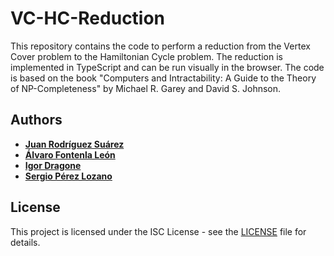 # VC-HC-Reduction
This repository contains the code to perform a reduction from the Vertex Cover problem to the Hamiltonian Cycle problem. The reduction is implemented in TypeScript and can be run visually in the browser. The code is based on the book "Computers and Intractability: A Guide to the Theory of NP-Completeness" by Michael R. Garey and David S. Johnson.
## Authors
- [**Juan Rodríguez Suárez**](https://github.com/juanrguezsu7)
- [**Álvaro Fontenla León**](https://github.com/Alvaro2560)
- [**Igor Dragone**](https://github.com/IgorDragone)
- [**Sergio Pérez Lozano**](https://github.com/SergioPerezLoza)
## License
This project is licensed under the ISC License - see the [LICENSE](LICENSE) file for details.